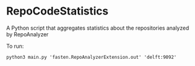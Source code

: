 # RepoCodeStatistics
A Python script that aggregates statistics about the repositories analyzed by RepoAnalyzer

To run:
```
python3 main.py 'fasten.RepoAnalyzerExtension.out' 'delft:9092'
```
